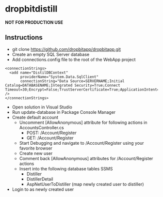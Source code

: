 # dropbitdistill
**NOT FOR PRODUCTION USE**
## Instructions
- git clone https://github.com/dropbitapp/dropbitapp.git
- Create an empty SQL Server database
- Add connections.config file to the root of the WebApp project
> 
```
<connectionStrings>
  <add name="DistilDBContext"
       providerName="System.Data.SqlClient" 
       connectionString="Data Source=SERVERNAME;Initial Catalog=DATABASENAME;Integrated Security=True;Connect Timeout=30;Encrypt=False;TrustServerCertificate=True;ApplicationIntent=ReadWrite;MultiSubnetFailover=False" />
</connectionStrings>
```
- Open solution in Visual Studio
- Run update-database in Package Console Manager
- Create default account
  - Uncomment [AllowAnonymous] attribute for following actions in AccountsController.cs
    - POST: /Account/Register
    - GET: /Account/Register
  - Start Debugging and navigate to /Account/Register using your favorite browser
  - Create new user
  - Comment back [AllowAnonymous] attributes for /Account/Register actions
  - Insert into the following database tables SSMS
    - Distiller
    - DistillerDetail
    - AspNetUserToDistiller (map newly created user to distiller)
- Login to as newly created user
